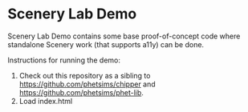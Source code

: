 Scenery Lab Demo
================

Scenery Lab Demo contains some base proof-of-concept code where standalone Scenery work (that supports a11y) can be done.

Instructions for running the demo:

1. Check out this repository as a sibling to https://github.com/phetsims/chipper and https://github.com/phetsims/phet-lib.
2. Load index.html